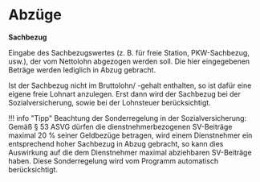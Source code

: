 # Abzüge

**Sachbezug**

Eingabe des Sachbezugswertes (z. B. für freie Station, PKW-Sachbezug, usw.), der vom Nettolohn abgezogen werden soll. Die hier eingegebenen Beträge werden lediglich in Abzug gebracht.

Ist der Sachbezug nicht im Bruttolohn/ -gehalt enthalten, so ist dafür eine eigene freie Lohnart anzulegen. Erst dann wird der Sachbezug bei der Sozialversicherung, sowie bei der Lohnsteuer berücksichtigt.

!!! info "Tipp"
    Beachtung der Sonderregelung in der Sozialversicherung: Gemäß § 53 ASVG dürfen die dienstnehmerbezogenen SV-Beiträge maximal 20 % seiner Geldbezüge betragen, wird einem Dienstnehmer ein entsprechend hoher Sachbezug in Abzug gebracht, so kann dies Auswirkung auf die dem Dienstnehmer maximal abziehbaren SV-Beiträge haben. Diese Sonderregelung wird vom Programm automatisch berücksichtigt.